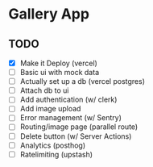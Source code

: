 # Gallery App

## TODO

- [x] Make it Deploy (vercel)
- [ ] Basic ui with mock data
- [ ] Actually set up a db (vercel postgres)
- [ ] Attach db to ui
- [ ] Add authentication (w/ clerk)
- [ ] Add image upload
- [ ] Error management (w/ Sentry)
- [ ] Routing/image page (parallel route)
- [ ] Delete button (w/ Server Actions)
- [ ] Analytics (posthog)
- [ ] Ratelimiting (upstash)
